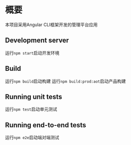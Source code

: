 # 概要

本项目采用Angular CLI框架开发的管理平台应用

## Development server

运行`npm start`启动开发环境

## Build

运行`npm build`启动构建
运行`npm build:prod:aot`启动产品构建

## Running unit tests

运行`npm test`启动单元测试

## Running end-to-end tests

运行`npm e2e`启动端对端测试
